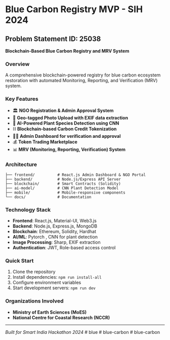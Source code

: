 # Blue Carbon Registry MVP - SIH 2024

## Problem Statement ID: 25038
**Blockchain-Based Blue Carbon Registry and MRV System**

### Overview
A comprehensive blockchain-powered registry for blue carbon ecosystem restoration with automated Monitoring, Reporting, and Verification (MRV) system.

### Key Features
- 🏛️ **NGO Registration & Admin Approval System**
- 📱 **Geo-tagged Photo Upload with EXIF data extraction**
- 🤖 **AI-Powered Plant Species Detection using CNN**
- ⛓️ **Blockchain-based Carbon Credit Tokenization**
- 👨‍💼 **Admin Dashboard for verification and approval**
- 💰 **Token Trading Marketplace**
- 📊 **MRV (Monitoring, Reporting, Verification) System**

### Architecture
```
├── frontend/          # React.js Admin Dashboard & NGO Portal
├── backend/           # Node.js/Express API Server
├── blockchain/        # Smart Contracts (Solidity)
├── ai-model/          # CNN Plant Detection Model
├── mobile/            # Mobile-responsive components
└── docs/              # Documentation
```

### Technology Stack
- **Frontend**: React.js, Material-UI, Web3.js
- **Backend**: Node.js, Express.js, MongoDB
- **Blockchain**: Ethereum, Solidity, Hardhat
- **AI/ML**: Pytorch , CNN for plant detection
- **Image Processing**: Sharp, EXIF extraction
- **Authentication**: JWT, Role-based access control

### Quick Start
1. Clone the repository
2. Install dependencies: `npm run install-all`
3. Configure environment variables
4. Start development servers: `npm run dev`

### Organizations Involved
- **Ministry of Earth Sciences (MoES)**
- **National Centre for Coastal Research (NCCR)**

---
*Built for Smart India Hackathon 2024*
#   b l u e  
 #   b l u e - c a r b o n  
 #   b l u e - c a r b o n  
 